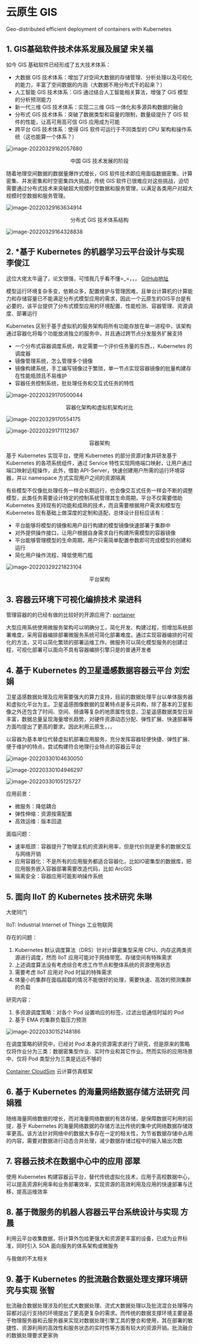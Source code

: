 # 云原生 GIS

Geo-distributed efficient deployment of containers with Kubernetes

## 1. GIS基础软件技术体系发展及展望 宋关福

如今 GIS 基础软件已经形成了五大技术体系：

- 大数据 GIS 技术体系：增加了对空间大数据的存储管理、分析处理以及可视化的能力，丰富了空间数据的内涵（大数据不用分布式干的起来？）
- 人工智能 GIS 技术体系：GIS 通过结合人工智能相关算法，增强了 GIS 模型的分析预测能力
- 新一代三维 GIS 技术体系：实现二三维 GIS 一体化和多源异构数据的融合
- 分布式 GIS 技术体系：突破了数据类型和容量的限制，数量级提升了 GIS 软件的性能，让高可用高可信 GIS 应用成为可能
- 跨平台 GIS 技术体系：使得 GIS 软件可运行于不同类型的 CPU 架构和操作系统（这也能算一个体系？）

![image-20220329162057680](../image/image-20220329162057680.png)

<div align='center'>中国 GIS 技术发展的阶段</div>

随着地理空间数据的数据量爆炸式增长，GIS 软件技术即应用面临数据密集、计算密集、并发密集和时空密集四大挑战，传统 GIS 软件已很难应对这些挑战，迫切需要通过分布式技术来突破超大规模时空数据和服务管理，以满足各类用户对超大规模时空数据和服务管理。

![image-20220329163634914](../image/image-20220329163634914.png)

<div align='center'>分布式 GIS 技术体系结构</div>

![image-20220329164328838](../image/image-20220329164328838.png)

## 2. *基于 Kubernetes 的机器学习云平台设计与实现 李俊江

这位大佬太牛逼了，论文很强，可惜我几乎看不懂=_=，，， [GitHub地址](https://github.com/Mr-Linus)

模型运行环境复杂多变，依赖众多，配置维护与管理困难，且单台计算机的计算能力和存储容量已不能满足分布式模型应用的需求，因此一个云原生的GIS平台是有必要的，该平台提供了分布式模型应用的环境配置、性能检测、容器管理、资源调度、部署运行

Kubernetes 区别于基于虚拟机的服务架构将所有功能存放在单一进程中，该架构通过容器化将每个功能放进独立的服务中，并且通过跨节点分发服务扩展支持

- 一个分布式容器调度系统，肯定需要一个评价任务量的东西，，Kubernetes 的调度器
- 镜像管理系统，怎么管理多个镜像
- 镜像构建系统，手工编写镜像过于繁琐，单一节点实现容器镜像的批量构建存在性能瓶颈且不易维护
- 容器任务控制系统，批处理任务和交互式任务的特性

![image-20220329170500044](../image/image-20220329170500044.png)

<div align='center'>容器化架构和虚拟机架构对比</div>

![image-20220329170554175](../image/image-20220329170554175.png)

![image-20220329171112367](../image/image-20220329171112367.png)

<div align='center'>容器架构</div>

基于 Kubernetes  实现平台，使用 Kubernetes 的部分资源对象并研发基于 Kubernetes 的各项系统组件，通过 Service 特性实现网络端口映射，让用户通过端口映射远程操作，此外，借助 API-Server，快速创建用户所需的运行环境容器，并以 namespace 方式实现用户之间的资源隔离

有些模型不仅像批处理任务一样会长期运行，也会像交互式任务一样会不断的调整模型，此类任务需要设计特定的控制系统管理其生命周期，平台不仅需要借助 Kubernetes 支持现有的功能和成熟的技术，而且需要根据用户需求和模型在 Kubernetes 现有基础上做深度的定制和适配，总体设计目标应该有：

- 平台能够将模型的镜像和用户自行构建的模型镜像快速部署于集群中
- 对外提供操作接口，让用户根据自身需求自行构建所需模型的容器镜像
- 平台能够管理模型的生命周期，用户只需简单配置参数即可完成模型的创建和运行
- 简化用户操作流程，降低使用门槛

![image-20220329221823104](../image/image-20220329221823104.png)

<div align='center'>平台架构</div>

## 3. 容器云环境下可视化编排技术 梁进科

管理容器的的已经有做的比较好的开源应用了: [portainer](https://github.com/portainer/portainer)

大型应用系统使用微服务架构可以明确分工，简化开发、构建过程，但增加系统部署难度，采用容器编排部署微服务系统可简化部署难度。通过实现容器编排的可视化的方法，又可以简化繁琐的部署运维工作。微服务可以简化模型服务的创建过程，可视化部署可以面向不具有容器编排引擎只是的普通开发者

## 4. 基于 Kubernetes 的卫星遥感数据容器云平台 刘宏娟

卫星遥感数据处理及应用需要强大的算力支持，目前的数据处理平台以单体服务器和虚拟化平台为主。卫星遥感图像数据的显著特点是多元异构，除了基本的卫星影像之外还包含了时间、空间、频谱等复杂的地质属性信息，卫星遥感数据类型日渐丰富，数据总量呈现海量增长趋势，对硬件资源动态分配、弹性扩展、快速部署等方面均提出了更高的要求。因此利用云原生，，，

以容器为基本单位代替虚拟机部署应用服务，充分发挥容器轻便快捷、弹性扩展、便于维护的特点，尝试构建符合地理行业特点的容器云平台

![image-20220330104630050](../image/image-20220330104630050.png)

![image-20220330104946297](../image/image-20220330104946297.png)

![image-20220330105125727](../image/image-20220330105125727.png)

应用前景：

- 微服务：降低耦合
- 弹性伸缩：资源按需配置
- 高效运维：版本回退

面临问题：

- 速率瓶颈：容器提升了物理主机的资源利用率，但是代价则是更多的数据交互与网络开销
- 应用容器化：不是所有的应用服务都适合容器化，比如IO密集型的数据库，把应用服务嵌入容器部署需要改造代码，比如 ArcGIS
- 隔离安全：容器应用可能影响操作系统

## 5. 面向 IIoT 的 Kubernetes 技术研究 朱琳

大佬同门

IIoT: Industrial Internet of Things  工业物联网

存在的问题：

1. Kubernetes 默认调度算法（DRS）针对计算密集型采用 CPU、内存这两类资源进行调度，然而 IIoT 应用可能对于网络带宽、存储空间有特殊需求
2. 上述调度算法没有考虑综合考虑工作节点和整体系统的资源使用状态
3. 需要考虑 IIoT 应用对 Pod 时延的特殊需求
4. 体量小的集群在面临超载的情况不能很好的处理，需要快速、高效的预测集群的负载

研究内容：

1. 多资源调度策略：对各个 Pod 设置响应的标签，过滤出低通信时延的 Pod
2. 基于 EMA 的集群负载压力预测

![image-20220330152148186](../image/image-20220330152148186.png)

在调度策略的研究中，已经对 Pod 本身的资源需求进行了研究，但是原来的策略仅将作业分为三类：数据密集型作业、实时作业和其它作业。然而实际的应用场景中，仅将 Pod 类型分为三类是远远不够的

[Container CloudSim](https://github.com/decheng-zhang/cloudsim-container) 云计算仿真框架

## 6. 基于 Kubernetes 的海量网络数据存储方法研究 闫娟雅

随络海量网络数据的增长，而对海量网络数据的有效存储，是保障数据可利用的前提，基于 Kubernetes 的海量网络数据的存储方法比传统的集中式网络数据存储效率更高。该方法针对网络中的数据大多存在一定的相关性，为节省数据存储中占用的内容，需要对数据进行动态合并处理，减少数据存储过程中的输入输出次数

## 7. 容器云技术在数据中心中的应用 邵翠

使用 Kubernetes 构建容器云平台，替代传统虚拟化技术，应用于高校数据中心，可以提高资源利用率和业务部署效率，实现资源的高效利用及应用的快速部署与迁移，提高运维效率

## 8. 基于微服务的机器人容器云平台系统设计与实现 方晨 

利用云平台收集数据，将计算外包给更强大和资源更丰富的设备，已成为业界标准，同时引入 SOA 面向服务的体系架构或微服务

与我做的不太相关

## 9. 基于 Kubernetes 的批流融合数据处理支撑环境研究与实现  张智

批流融合数据处理涉及的批式大数据处理、流式大数据处理以及批流混合处理等内容都对运行支持的环境提出了更高更复杂的需求。而传统的数据支撑环境主要是基于物理服务器和云服务器来实现对数据处理引擎工具的整合和使用，其在部署的敏捷性、资源利用的高效性和服务状态的实时性等方面有较大的资源开销。批流融合的数据处理要求更家驹